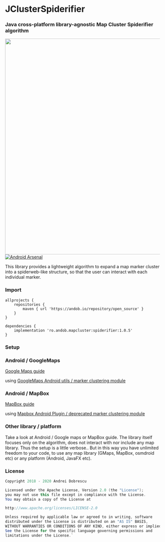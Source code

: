 # JClusterSpiderifier

### Java cross-platform library-agnostic Map Cluster Spiderifier algorithm

<img src="https://github.com/andob/JClusterSpiderifier/raw/master/demo.gif" align="left" height="700" >

[![Android Arsenal]( https://img.shields.io/badge/Android%20Arsenal-JClusterSpederifier-green.svg?style=flat )]( https://android-arsenal.com/details/1/7219 )

This library provides a lightweight algorithm to expand a map marker cluster into a spiderweb-like structure, so that the user can interact with each individual marker.

### Import

```
allprojects {
    repositories {
        maven { url 'https://andob.io/repository/open_source' }
    }
}
```
```
dependencies {
    implementation 'ro.andob.mapcluster:spiderifier:1.0.5'
}
```

### Setup

### Android / GoogleMaps

[Google Maps guide](https://github.com/andob/JClusterSpiderifier/tree/master/sample_android_google_maps)

using [GoogleMaps Android utils / marker clustering module](https://github.com/googlemaps/android-maps-utils)

### Android / MapBox

[MapBox guide](https://github.com/andob/JClusterSpiderifier/tree/master/sample_android_mapbox)

using [Mapbox Android Plugin / deprecated marker clustering module](https://github.com/mapbox/mapbox-plugins-android/tree/ce6793ac7cf107b4ce5cd4740f5aef6aaf6b9a0b/plugin-cluster)

### Other library / platform

Take a look at Android / Google maps or MapBox guide. The library itself focuses only on the algorithm, does not interact with nor include any map library. Thus the setup is a little verbose.. But in this way you have unlimited freedom to your code, to use any map library (GMaps, MapBox, osmdroid etc) or any platform (Android, JavaFX etc).

### License

```java
Copyright 2018 - 2020 Andrei Dobrescu

Licensed under the Apache License, Version 2.0 (the "License");
you may not use this file except in compliance with the License.
You may obtain a copy of the License at

http://www.apache.org/licenses/LICENSE-2.0

Unless required by applicable law or agreed to in writing, software
distributed under the License is distributed on an "AS IS" BASIS,
WITHOUT WARRANTIES OR CONDITIONS OF ANY KIND, either express or implied.
See the License for the specific language governing permissions and
limitations under the License.`
```
